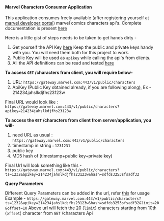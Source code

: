 #### **Marvel Characters Consumer Application**

This application consumes freely available (after registering yourself at [marvel developer 
portal](https://developer.marvel.com/)) marvel comics characters api's. 
Complete documentation is present [here](https://developer.marvel.com/documentation/getting_started)

Here is a little gist of steps needs to be taken to get hands dirty -
1. Get yourself the API Key [here](https://www.marvel.com/signin?referer=https%3A%2F%2Fdeveloper.marvel.com%2Faccount)
   Keep the public and private keys handy with you. You will need them both for this project to work.
2. Public Key will be used as `apikey` while calling the api's from clients.
3. All the API definitions can be read and tested [here](https://developer.marvel.com/docs)

**To access `GET` /characters from client, you will require below-**
1. URL: `https://gateway.marvel.com:443/v1/public/characters`
2. ApiKey (Public Key obtained already, if you are following along), Ex - 214234jahslkdjfhs23123w

Final URL would look like : `https://gateway.marvel.com:443/v1/public/characters?apikey=214234jahslkdjfhs23123w`

**To access the `GET` /characters from client from server/application, you will-**
1. need URL as usual : `https://gateway.marvel.com:443/v1/public/characters`
2. timestamp in string : `1231231`
3. public key
4. MD5 hash of (timestamp+public key+private key)

Final Url will look something like this - `https://gateway.marvel.com:443/v1/public/characters?ts=1232&apikey=214234jahslkdjfhs23123w&hash=sdfds3253sfsadf32`

**Query Parameters**
 
Different Query Parameters can be added in the url, refer [this](https://developer.marvel.com/docs#!/public/getCreatorCollection_get_0) for usage
Example - `https://gateway.marvel.com:443/v1/public/characters?ts=1232&apikey=214234jahslkdjfhs23123w&hash=sdfds3253sfsadf32&limit=20&offset=10`
Above url will fetch the 20 (`limit`) characters starting from 10th (`offset`) character from `GET` /characters Api

